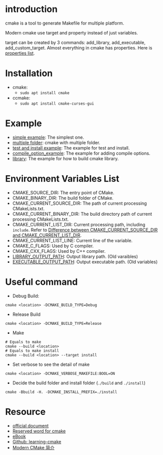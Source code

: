 # introduction
cmake is a tool to generate Makefile for multiple platform.

Modern cmake use target and property instead of just variables.

target can be created by 3 commands: add_library, add_executable, add_custom_target.
Almost everything in cmake has properties. Here is [properties list](https://cmake.org/cmake/help/latest/manual/cmake-properties.7.html).

# Installation
* cmake:
  - `sudo apt install cmake`
* ccmake:
  - `sudo apt install cmake-curses-gui`

# Example
* [simple example](simple_example): The simplest one. 
* [multiple folder](multiple_folder): cmake with multiple folder.
* [test and install example](test_install_example): The example for test and install.
* [compile_option_example](compile_option_example): The example for adding compile options.
* [library](library): The example for how to build cmake library.

# Environment Variables List
* CMAKE_SOURCE_DIR: The entry point of CMake.
* CMAKE_BINARY_DIR: The build folder of CMake.
* CMAKE_CURRENT_SOURCE_DIR: The path of current processing CMakeLists.txt.
* CMAKE_CURRENT_BINARY_DIR: The build directory path of current processing CMakeLists.txt.
* CMAKE_CURRENT_LIST_DIR: Current processing path, including `include`. Refer to [Difference between CMAKE_CURRENT_SOURCE_DIR and CMAKE_CURRENT_LIST_DIR](https://stackoverflow.com/questions/15662497/difference-between-cmake-current-source-dir-and-cmake-current-list-dir).
* CMAKE_CURRENT_LIST_LINE: Current line of the variable.
* CMAKE_C_FLAGS: Used by C compiler.
* CMAKE_CXX_FLAGS: Used by C++ compiler.
* [LIBRARY_OUTPUT_PATH](https://cmake.org/cmake/help/latest/variable/LIBRARY_OUTPUT_PATH.html): Output library path. (Old varaibles)
* [EXECUTABLE_OUTPUT_PATH](https://cmake.org/cmake/help/v3.7/variable/EXECUTABLE_OUTPUT_PATH.html): Output executable path. (Old variables)

# Useful command
* Debug Build:
```
cmake <location> -DCMAKE_BUILD_TYPE=Debug
```
* Release Build
```
cmake <location> -DCMAKE_BUILD_TYPE=Release
```
* Make
```
# Equals to make
cmake --build <location>
# Equals to make install
cmake --build <location> --target install
```
* Set verbose to see the detail of make
```
cmake <location> -DCMAKE_VERBOSE_MAKEFILE:BOOL=ON 
```
* Decide the build folder and install folder (`./build` and `./install`)
```
cmake -Bbuild -H. -DCMAKE_INSTALL_PREFIX=./install
```

# Resource
* [official document](https://cmake.org/cmake/help/latest/index.html)
* [Reserved word for cmake](https://cmake.org/cmake/help/latest/manual/cmake-commands.7.html)
* [eBook](https://github.com/Akagi201/learning-cmake/tree/master/docs)
* [Github: learning-cmake](https://github.com/Akagi201/learning-cmake)
* [Modern CMake 简介](https://zhuanlan.zhihu.com/p/76975231)
